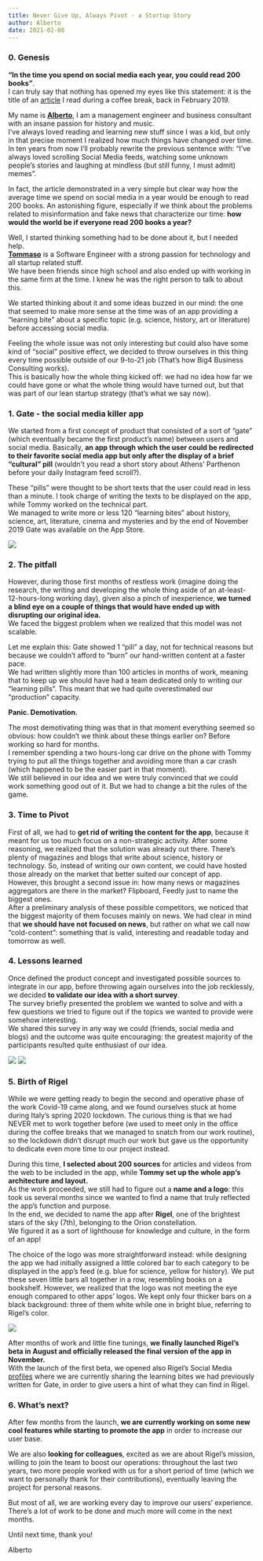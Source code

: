 ```yaml
---
title: Never Give Up, Always Pivot - a Startup Story
author: Alberto
date: 2021-02-08
---
```


<h3 class="font-sans text-primary">0. Genesis</h3>

**“In the time you spend on social media each year, you could read 200 books”**.  
I can truly say that nothing has opened my eyes like this statement: it is the title of an [<u>article</u>](https://qz.com/895101/in-the-time-you-spend-on-social-media-each-year-you-could-read-200-books/) I read during a coffee break, back in February 2019.  

My name is [<u>**Alberto**</u>](https://www.linkedin.com/in/alberto-tanara-394a73150/), I am a management engineer and business consultant with an insane passion for history and music.  
I’ve always loved reading and learning new stuff since I was a kid, but only in that precise moment I realized how much things have changed over time.  
In ten years from now I’ll probably rewrite the previous sentence with: “I’ve always loved scrolling Social Media feeds, watching some unknown people’s stories and laughing at mindless (but still funny, I must admit) memes”. 

In fact, the article demonstrated in a very simple but clear way how the average time we spend on social media in a year would be enough to read 200 books. An astonishing figure, especially if we think about the problems related to misinformation and fake news that characterize our time: **how would the world be if everyone read 200 books a year?**  

Well, I started thinking something had to be done about it, but I needed help.  
[<u>**Tommaso**</u>](https://twitter.com/tommycarpi) is a Software Engineer with a strong passion for technology and all startup related stuff.  
We have been friends since high school and also ended up with working in the same firm at the time. I knew he was the right person to talk to about this.  

We started thinking about it and some ideas buzzed in our mind: the one that seemed to make more sense at the time was of an app providing a “learning bite” about a specific topic (e.g. science, history, art or literature) before accessing social media.  

Feeling the whole issue was not only interesting but could also have some kind of “social” positive effect, we decided to throw ourselves in this thing every time possible outside of our 9-to-21 job (That’s how Big4 Business Consulting works).  
This is basically how the whole thing kicked off: we had no idea how far we could have gone or what the whole thing would have turned out, but that was part of our lean startup strategy (that’s what we say now).  

<h3 class="font-sans text-primary">1. Gate - the social media killer app</h3>

We started from a first concept of product that consisted of a sort of “gate” (which eventually became the first product’s name) between users and social media. Basically, **an app through which the user could be redirected to their favorite social media app but only after the display of a brief “cultural” pill** (wouldn’t you read a short story about Athens’ Parthenon before your daily Instagram feed scroll?).  

These “pills” were thought to be short texts that the user could read in less than a minute.
I took charge of writing the texts to be displayed on the app, while Tommy worked on the technical part.  
We managed to write more or less 120 “learning bites” about history, science, art, literature, cinema and mysteries and by the end of November 2019 Gate was available on the App Store.  

![](../images/gate.jpeg)  

<h3 class="font-sans text-primary">2. The pitfall</h3>

However, during those first months of restless work (imagine doing the research, the writing and developing the whole thing aside of an at-least-12-hours-long working day), given also a pinch of inexperience, **we turned a blind eye on a couple of things that would have ended up with disrupting our original idea.**  
We faced the biggest problem when we realized that this model was not scalable.  

Let me explain this: Gate showed 1 “pill” a day, not for technical reasons but because we couldn’t afford to “burn” our hand-written content at a faster pace.  
We had written slightly more than 100 articles in months of work, meaning that to keep up we should have had a team dedicated only to writing our “learning pills”. This meant that we had quite overestimated our “production” capacity.  

**Panic. Demotivation.**  

The most demotivating thing was that in that moment everything seemed so obvious: how couldn’t we think about these things earlier on? Before working so hard for months.  
I remember spending a two hours-long car drive on the phone with Tommy trying to put all the things together and avoiding more than a car crash (which happened to be the easier part in that moment).  
We still believed in our idea and we were truly convinced that we could work something good out of it. But we had to change a bit the rules of the game.  

<h3 class="font-sans text-primary">3. Time to Pivot</h3>

First of all, we had to **get rid of writing the content for the app**, because it meant for us too much focus on a non-strategic activity. After some reasoning, we realized that the solution was already out there. There’s plenty of magazines and blogs that write about science, history or technology. So, instead of writing our own content, we could have hosted those already on the market that better suited our concept of app.  
However, this brought a second issue in: how many news or magazines aggregators are there in the market? Flipboard, Feedly just to name the biggest ones.  
After a preliminary analysis of these possible competitors, we noticed that the biggest majority of them focuses mainly on news. We had clear in mind that **we should have not focused on news**, but rather on what we call now “cold-content”: something that is valid, interesting and readable today and tomorrow as well. 

<h3 class="font-sans text-primary">4. Lessons learned</h3>

Once defined the product concept and investigated possible sources to integrate in our app, before throwing again ourselves into the job recklessly, we decided **to validate our idea with a short survey**.  
The survey briefly presented the problem we wanted to solve and with a few questions we tried to figure out if the topics we wanted to provide were somehow interesting.  
We shared this survey in any way we could (friends, social media and blogs) and the outcome was quite encouraging: the greatest majority of the participants resulted quite enthusiast of our idea.  

![](../images/survey1.png) 
![](../images/survey2.png)  

<h3 class="font-sans text-primary">5. Birth of Rigel</h3>

While we were getting ready to begin the second and operative phase of the work Covid-19 came along, and we found ourselves stuck at home during Italy’s spring 2020 lockdown. The curious thing is that we had NEVER met to work together before (we used to meet only in the office during the coffee breaks that we managed to snatch from our work routine), so the lockdown didn’t disrupt much our work but gave us the opportunity to dedicate even more time to our project instead.  

During this time, **I selected about 200 sources** for articles and videos from the web to be included in the app, while **Tommy set up the whole app’s architecture and layout.**  
As the work proceeded, we still had to figure out a **name and a logo**: this took us several months since we wanted to find a name that truly reflected the app’s function and purpose.  
In the end, we decided to name the app after **Rigel**, one of the brightest stars of the sky (7th), belonging to the Orion constellation.  
We figured it as a sort of lighthouse for knowledge and culture, in the form of an app!  

The choice of the logo was more straightforward instead: while designing the app we had initially assigned a little colored bar to each category to be displayed in the app’s feed (e.g. blue for science, yellow for history). We put these seven little bars all together in a row, resembling books on a bookshelf. However, we realized that the logo was not meeting the eye enough compared to other apps’ logos. We kept only four thicker bars on a black background: three of them white while one in bright blue, referring to Rigel’s color. 

![](../images/logocompared.png) 

After months of work and little fine tunings, **we finally launched Rigel’s beta in August and officially released the final version of the app in November.**  
With the launch of the first beta, we opened also Rigel’s Social Media [<u>profiles</u>](https://www.instagram.com/rigelapp/) where we are currently sharing the learning bites we had previously written for Gate, in order to give users a hint of what they can find in Rigel. 

<h3 class="font-sans text-primary">6. What’s next?</h3> 

After few months from the launch, **we are currently working on some new cool features while starting to promote the app** in order to increase our user base.   

We are also **looking for colleagues**, excited as we are about Rigel’s mission, willing to join the team to boost our operations: throughout the last two years, two more people worked with us for a short period of time (which we want to personally thank for their contributions), eventually leaving the project for personal reasons.  

But most of all, we are working every day to improve our users’ experience.  
There’s a lot of work to be done and much more will come in the next months. 
 
Until next time, thank you!  

Alberto


